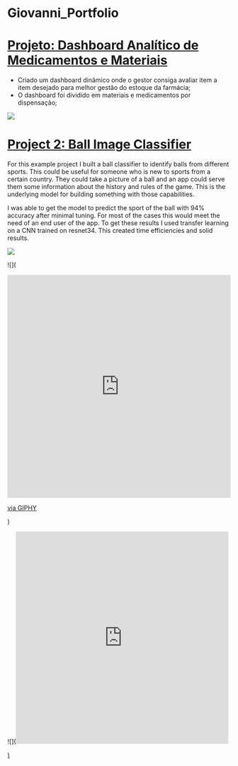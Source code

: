 # Giovanni_Portfolio

# [Projeto: Dashboard Analítico de Medicamentos e Materiais](https://github.com/PlayingNumbers/ds_salary_proj) 
* Criado um dashboard dinâmico onde o gestor consiga avaliar item a item desejado para melhor gestão do estoque da farmácia;
* O dashboard foi dividido em materiais e medicamentos por dispensação;

![](https://lh3.googleusercontent.com/pw/ABLVV84MekDm2_ud1L4Cgi5Y_i451CtPvr6r0YgY4aeI74AokaZULHPDaepqVzKmNm88AhT4v8pckbYYP5eis85ErurmrlZMHPA99jxvvP0uF_NjCRMXvwdIqKLQ4JYYc1PtHlyp1oNvrETiLV3LJsNz1RA3-9LqhdBV5oWpnUmcghSFK5rnCMyCG9iGESWwq295HncslP6xCtEib8Saa11aAoLsQRRif930cgW_F176aR2IQRjaT48ZpypDQnPtWPiUDK-PQbel52iW5qmmBw6zRidjZNOEpIZ0AJyDQmH4gCN2Hj8XI-uv3asCTDZ5xfmSbQYTXgY5DNDwH903Dr64nw8oIBSSHNByfyU5qLmNerYgmS-usM43tzq1oD8czPLf31oU3wxih_HH_JqkFIuWjPO3RkK0LQe0U0ho7udlX8O7DFB8hJD6u3APL5qevcAUssZfKfhSXOoQ37_NItfBiZhjOiu9lK0lMo7nDHYgHi_8xZqs9XjIWgM_LVgEI3hytYManHq0aNJmdD1aTepgDm2CUc1lS696jG3MfUq7IdMXblWdiLZGnYgfWGAkPVHpV9xE-HU1vNWsnvBm-5LUrdL470hSpvJXSXhVHb1eNtgrKfJNDvkDg7z_oQY1Ruka56SMsZR0n84OwUcADUwOUrGjpGdW0aGiGRHhyyB9Xjut-EM1J1LNVzWa5ojxMK6O7GAPQEyTFkNLxcAjW51pEr5x4ykAQy4aDupCFqfeTY7NulnCqDtRkE443L7TgglgTRvLfHbQf8iZB5xI_InDr4WicXDZuNlCe20BZB5dw3_5A-CG4aNMUh2IKCsKlarreyuuyPFNodSPvwmKEYDvHa1NGaD0rKq20kxdLNrdkFQLyIf6LEC0GFMG3UrX9rH9yBxJiyytCYbm_OGlb8r_dl94=w216-h215-s-no-gm?authuser=0)

# [Project 2: Ball Image Classifier](https://github.com/PlayingNumbers/ball_image_classifier) 
For this example project I built a ball classifier to identify balls from different sports. This could be useful for someone who is new to sports from a certain country. They could take a picture of a ball and an app could serve them some information about the history and rules of the game. This is the underlying model for building something with those capabilities. 

I was able to get the model to predict the sport of the ball with 94% accuracy after minimal tuning. For most of the cases this would meet the need of an end user of the app. To get these results I used transfer learning on a CNN trained on resnet34. This created time efficiencies and solid results. 

![](https://encrypted-tbn0.gstatic.com/images?q=tbn:ANd9GcQz-1CUCGde4veHpopZTtE-RjHu1XFlZ2xqxg&usqp=CAU)

![](<div style="width:100%;height:0;padding-bottom:100%;position:relative;"><iframe src="https://giphy.com/embed/n8x2aZCaCXAQEW6MKR" width="100%" height="100%" style="position:absolute" frameBorder="0" class="giphy-embed" allowFullScreen></iframe></div><p><a href="https://giphy.com/gifs/cute-aww-eyebleach-n8x2aZCaCXAQEW6MKR">via GIPHY</a></p>)

![](<iframe src="https://giphy.com/embed/n8x2aZCaCXAQEW6MKR" width="480" height="480" frameBorder="0" class="giphy-embed" allowFullScreen></iframe><p><a href="https://giphy.com/gifs/cute-aww-eyebleach-n8x2aZCaCXAQEW6MKR">)
